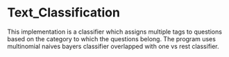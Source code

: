 # Text_Classification
This implementation is a classifier which assigns multiple tags to questions based on the category to which the questions belong.
The program uses multinomial naives bayers classifier overlapped with one vs rest classifier.
